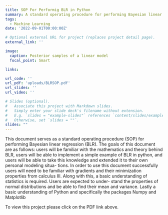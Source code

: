```yaml
---
title: SOP For Performig BLR in Python
summary: A standard operating procedure for performing Bayesian linear regresssion, in python, from scratch. 
tags:
  - Machine Learning
date: '2022-09-01T00:00:00Z'

# Optional external URL for project (replaces project detail page).
external_link: ''

image:
  caption: Posterior samples of a linear model
  focal_point: Smart

links:

url_code: ''
url_pdf: 'uploads/BLRSOP.pdf'
url_slides: ''
url_video: ''

# Slides (optional).
#   Associate this project with Markdown slides.
#   Simply enter your slide deck's filename without extension.
#   E.g. `slides = "example-slides"` references `content/slides/example-slides.md`.
#   Otherwise, set `slides = ""`.
slides: ""
---
```


This document serves as a standard operating procedure (SOP) for performing
Bayesian linear regression (BLR). The goals of this document are as follows:
users will be familiar with the mathematics and theory behind BLR, users will
be able to implement a simple example of BLR in python, and users will be able
to take this knowledge and extended it to their own personal modeling situa-
tions. In order to use this document successfully users will need to be familiar
with gradients and their minimization properties from calculus III. Along with
this, a basic understanding of statistics is required. Users are expected to under-
stand the properties of normal distributions and be able to find their mean and
variance. Lastly a basic understanding of Python and specifically the packages
Numpy and Matplotlib

To view this project please click on the PDF link above. 

